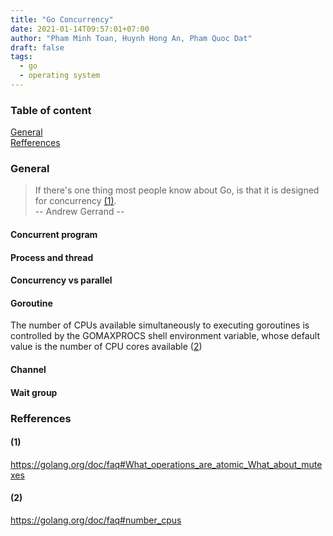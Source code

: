 ```yaml
---
title: "Go Concurrency"
date: 2021-01-14T09:57:01+07:00
author: "Pham Minh Toan, Huynh Hong An, Pham Quoc Dat"
draft: false
tags: 
  - go
  - operating system
---
```


### Table of content

[General](#general)\
[Refferences](#refferences)

### General

> If there's one thing most people know about Go, is that it is designed for concurrency [(1)](#1). \
> -- Andrew Gerrand -- 

#### Concurrent program

#### Process and thread

#### Concurrency vs parallel

#### Goroutine
The number of CPUs available simultaneously to executing goroutines is controlled by the GOMAXPROCS shell environment variable, whose default value is the number of CPU cores available ([2](#2))

#### Channel

#### Wait group




### Refferences
#### (1) 
https://golang.org/doc/faq#What_operations_are_atomic_What_about_mutexes
#### (2) 
https://golang.org/doc/faq#number_cpus
